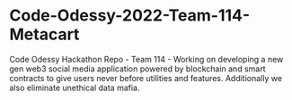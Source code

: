 # Code-Odessy-2022-Team-114-Metacart
Code Odessy Hackathon Repo - Team 114 - Working on developing a new gen web3 social media application powered by blockchain and smart contracts to give users never before utilities and features. Additionally we also eliminate unethical data mafia.
